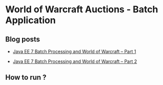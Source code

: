 # World of Warcraft Auctions - Batch Application #

## Blog posts ##

* [Java EE 7 Batch Processing and World of Warcraft – Part 1](http://www.radcortez.com/java-ee-7-batch-processing-and-world-of-warcraft-part-1)

* [Java EE 7 Batch Processing and World of Warcraft – Part 2](http://www.radcortez.com/java-ee-7-batch-processing-and-world-of-warcraft-part-2)

## How to run ? ##

